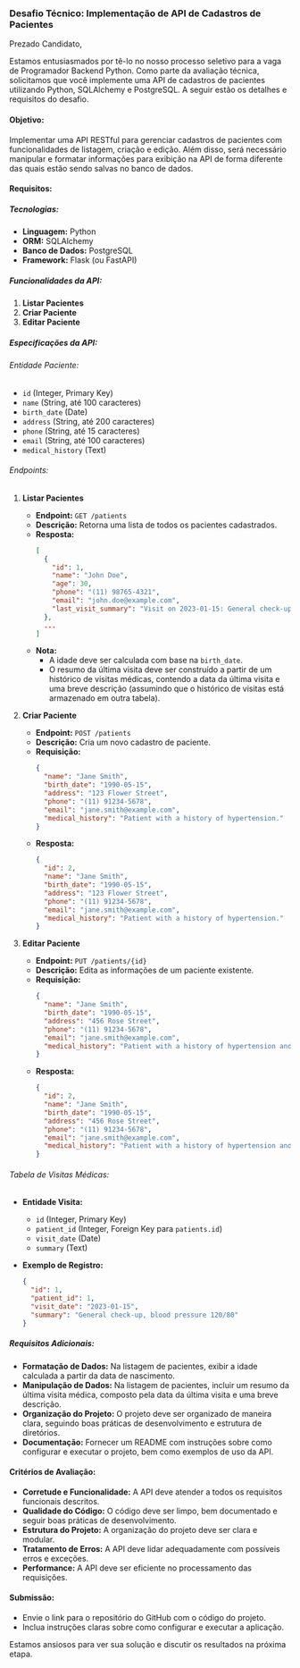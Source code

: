 ### Desafio Técnico: Implementação de API de Cadastros de Pacientes

Prezado Candidato,

Estamos entusiasmados por tê-lo no nosso processo seletivo para a vaga de Programador Backend Python. Como parte da avaliação técnica, solicitamos que você implemente uma API de cadastros de pacientes utilizando Python, SQLAlchemy e PostgreSQL. A seguir estão os detalhes e requisitos do desafio.

#### Objetivo:
Implementar uma API RESTful para gerenciar cadastros de pacientes com funcionalidades de listagem, criação e edição. Além disso, será necessário manipular e formatar informações para exibição na API de forma diferente das quais estão sendo salvas no banco de dados.

#### Requisitos:

##### Tecnologias:
- **Linguagem:** Python
- **ORM:** SQLAlchemy
- **Banco de Dados:** PostgreSQL
- **Framework:** Flask (ou FastAPI)

##### Funcionalidades da API:
1. **Listar Pacientes**
2. **Criar Paciente**
3. **Editar Paciente**

##### Especificações da API:

###### Entidade Paciente:
- `id` (Integer, Primary Key)
- `name` (String, até 100 caracteres)
- `birth_date` (Date)
- `address` (String, até 200 caracteres)
- `phone` (String, até 15 caracteres)
- `email` (String, até 100 caracteres)
- `medical_history` (Text)

###### Endpoints:
1. **Listar Pacientes**
   - **Endpoint:** `GET /patients`
   - **Descrição:** Retorna uma lista de todos os pacientes cadastrados.
   - **Resposta:** 
     ```json
     [
       {
         "id": 1,
         "name": "John Doe",
         "age": 30,
         "phone": "(11) 98765-4321",
         "email": "john.doe@example.com",
         "last_visit_summary": "Visit on 2023-01-15: General check-up, blood pressure 120/80"
       },
       ...
     ]
     ```
   - **Nota:** 
     - A idade deve ser calculada com base na `birth_date`.
     - O resumo da última visita deve ser construído a partir de um histórico de visitas médicas, contendo a data da última visita e uma breve descrição (assumindo que o histórico de visitas está armazenado em outra tabela).

2. **Criar Paciente**
   - **Endpoint:** `POST /patients`
   - **Descrição:** Cria um novo cadastro de paciente.
   - **Requisição:** 
     ```json
     {
       "name": "Jane Smith",
       "birth_date": "1990-05-15",
       "address": "123 Flower Street",
       "phone": "(11) 91234-5678",
       "email": "jane.smith@example.com",
       "medical_history": "Patient with a history of hypertension."
     }
     ```
   - **Resposta:** 
     ```json
     {
       "id": 2,
       "name": "Jane Smith",
       "birth_date": "1990-05-15",
       "address": "123 Flower Street",
       "phone": "(11) 91234-5678",
       "email": "jane.smith@example.com",
       "medical_history": "Patient with a history of hypertension."
     }
     ```

3. **Editar Paciente**
   - **Endpoint:** `PUT /patients/{id}`
   - **Descrição:** Edita as informações de um paciente existente.
   - **Requisição:** 
     ```json
     {
       "name": "Jane Smith",
       "birth_date": "1990-05-15",
       "address": "456 Rose Street",
       "phone": "(11) 91234-5678",
       "email": "jane.smith@example.com",
       "medical_history": "Patient with a history of hypertension and diabetes."
     }
     ```
   - **Resposta:** 
     ```json
     {
       "id": 2,
       "name": "Jane Smith",
       "birth_date": "1990-05-15",
       "address": "456 Rose Street",
       "phone": "(11) 91234-5678",
       "email": "jane.smith@example.com",
       "medical_history": "Patient with a history of hypertension and diabetes."
     }
     ```

###### Tabela de Visitas Médicas:
- **Entidade Visita:**
  - `id` (Integer, Primary Key)
  - `patient_id` (Integer, Foreign Key para `patients.id`)
  - `visit_date` (Date)
  - `summary` (Text)

- **Exemplo de Registro:**
  ```json
  {
    "id": 1,
    "patient_id": 1,
    "visit_date": "2023-01-15",
    "summary": "General check-up, blood pressure 120/80"
  }
  ```

##### Requisitos Adicionais:
- **Formatação de Dados:** Na listagem de pacientes, exibir a idade calculada a partir da data de nascimento.
- **Manipulação de Dados:** Na listagem de pacientes, incluir um resumo da última visita médica, composto pela data da última visita e uma breve descrição.
- **Organização do Projeto:** O projeto deve ser organizado de maneira clara, seguindo boas práticas de desenvolvimento e estrutura de diretórios.
- **Documentação:** Fornecer um README com instruções sobre como configurar e executar o projeto, bem como exemplos de uso da API.

#### Critérios de Avaliação:
- **Corretude e Funcionalidade:** A API deve atender a todos os requisitos funcionais descritos.
- **Qualidade do Código:** O código deve ser limpo, bem documentado e seguir boas práticas de desenvolvimento.
- **Estrutura do Projeto:** A organização do projeto deve ser clara e modular.
- **Tratamento de Erros:** A API deve lidar adequadamente com possíveis erros e exceções.
- **Performance:** A API deve ser eficiente no processamento das requisições.

#### Submissão:
- Envie o link para o repositório do GitHub com o código do projeto.
- Inclua instruções claras sobre como configurar e executar a aplicação.

Estamos ansiosos para ver sua solução e discutir os resultados na próxima etapa.
